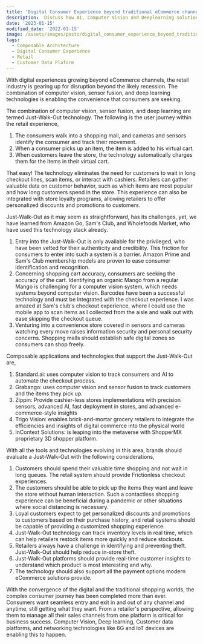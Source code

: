 ```yaml
---
title: 'Digital Consumer Experience beyond traditional eCommerce channels with deep learning'
description:  Discuss how AI, Computer Vision and Deeplearning solutions are helping expand consumer experiences beyond traditional eCommerce channels
date: '2023-01-15'
modified_date: '2022-01-15'
image: /assets/images/posts/digital_consumer_experience_beyond_traditional_eCommerce_channels.jpg
tags:
  - Composable Architecture
  - Digital Consumer Experience
  - Retail
  - Customer Data Plaform
---
```

With digital experiences growing beyond eCommerce channels, the retail industry is gearing up for disruption beyond the likely recession. The combination of computer vision, sensor fusion, and deep learning technologies is enabling the convenience that consumers are seeking.

The combination of computer vision, sensor fusion, and deep learning are termed Just-Walk-Out technology. The following is the user journey within the retail experience,

1. The consumers walk into a shopping mall, and cameras and sensors identify the consumer and track their movement.
2. When a consumer picks up an item, the item is added to his virtual cart.
3. When customers leave the store, the technology automatically charges them for the items in their virtual cart.

That easy! The technology eliminates the need for customers to wait in long checkout lines, scan items, or interact with cashiers. Retailers can gather valuable data on customer behavior, such as which items are most popular and how long customers spend in the store. This experience can also be integrated with store loyalty programs, allowing retailers to offer personalized discounts and promotions to customers.

Just-Walk-Out as it may seem as straightforward, has its challenges, yet, we have learned from Amazon Go, Sam's Club, and Wholefoods Market, who have used this technology stack already.
1. Entry into the Just-Walk-Out is only available for the privileged, who have been vetted for their authenticity and credibility. This friction for consumers to enter into such a system is a barrier. Amazon Prime and Sam's Club membership models are proven to ease consumer identification and recognition.
2. Concerning shopping cart accuracy, consumers are seeking the accuracy of the cart. Identifying an organic Mango from a regular Mango is challenging for a computer vision system, which needs systems beyond computer vision. Barcodes have been a successful technology and must be integrated with the checkout experience. I was amazed at Sam's club's checkout experience, where I could use the mobile app to scan items as I collected from the aisle and walk out with ease skipping the checkout queue.
3. Venturing into a convenience store covered in sensors and cameras watching every move raises information security and personal security concerns. Shopping malls should establish safe digital zones so consumers can shop freely.

Composable applications and technologies that support the Just-Walk-Out are,
1. Standard.ai:  uses computer vision to track consumers and AI to automate the checkout process.
2. Grabango:  uses computer vision and sensor fusion to track customers and the items they pick up.
3. Zippin: Provide cashier-less stores implementations with precision sensors, advanced AI, fast deployment in stores, and advanced e-commerce-style insights
4. Trigo Vision:  enables brick-and-mortar grocery retailers to integrate the efficiencies and insights of digital commerce into the physical world
5. InContext Solutions: is leaping into the metaverse with ShopperMX proprietary 3D shopper platform.

With all the tools and technologies evolving in this area, brands should evaluate a Just-Walk-Out with the following considerations,

1. Customers should spend their valuable time shopping and not wait in long queues. The retail system should provide Frictionless checkout experiences.
2. The customers should be able to pick up the items they want and leave the store without human interaction. Such a contactless shopping experience can be beneficial during a pandemic or other situations where social distancing is necessary. 
3. Loyal customers expect to get personalized discounts and promotions to customers based on their purchase history, and retail systems should be capable of providing a customized shopping experience.
4. Just-Walk-Out technology can track inventory levels in real time, which can help retailers restock items more quickly and reduce stockouts.
5. Retailers always have a challenge in identifying and preventing theft. Just-Walk-Out should help reduce in-store theft.
6. Just-Walk-Out platforms should provide real-time customer insights to understand which product is most interesting and why.
7. The technology should also support all the payment options modern eCommerce solutions provide.

With the convergence of the digital and the traditional shopping worlds, the complex consumer journey has been completed more than ever. Consumers want seamless entry and exit in and out of any channel and anytime, still getting what they want. From a retailer's perspective, allowing them to manage all their sales channels from one platform is critical for business success. Computer Vision, Deep learning, Customer data platforms, and networking technologies like 6G and IoT devices are enabling this to happen.